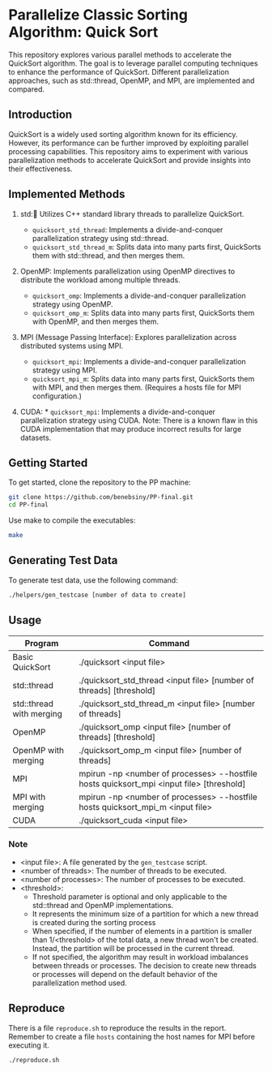 # Parallelize Classic Sorting Algorithm: Quick Sort

This repository explores various parallel methods to accelerate the QuickSort algorithm. The goal is to leverage parallel computing techniques to enhance the performance of QuickSort. Different parallelization approaches, such as std::thread, OpenMP, and MPI, are implemented and compared.

## Introduction
QuickSort is a widely used sorting algorithm known for its efficiency. However, its performance can be further improved by exploiting parallel processing capabilities. This repository aims to experiment with various parallelization methods to accelerate QuickSort and provide insights into their effectiveness.

## Implemented Methods
1. std::thread: Utilizes C++ standard library threads to parallelize QuickSort.
    * `quicksort_std_thread`: Implements a  divide-and-conquer parallelization strategy using std::thread.
    * `quicksort_std_thread_m`: Splits data into many parts first, QuickSorts them with std::thread, and then merges them.

2. OpenMP: Implements parallelization using OpenMP directives to distribute the workload among multiple threads.

    * `quicksort_omp`: Implements a  divide-and-conquer parallelization strategy using OpenMP.
    * `quicksort_omp_m`: Splits data into many parts first, QuickSorts them with OpenMP, and then merges them.
3. MPI (Message Passing Interface): Explores parallelization across distributed systems using MPI.
    * `quicksort_mpi`: Implements a  divide-and-conquer parallelization strategy using MPI.
    * `quicksort_mpi_m`: Splits data into many parts first, QuickSorts them with MPI, and then merges them. (Requires a hosts file for MPI configuration.)
4. CUDA:     * `quicksort_mpi`: Implements a  divide-and-conquer parallelization strategy using CUDA. Note: There is a known flaw in this CUDA implementation that may produce incorrect results for large datasets.

## Getting Started
To get started, clone the repository to the PP machine:
```bash
git clone https://github.com/benebsiny/PP-final.git
cd PP-final
```

Use make to compile the executables:
```bash
make
```

## Generating Test Data
To generate test data, use the following command:
```bash
./helpers/gen_testcase [number of data to create]
```

## Usage

|Program|Command|
|---|---|
|Basic QuickSort|	./quicksort \<input file>|
|std::thread|./quicksort_std_thread \<input file> [number of threads] [threshold]|
|std::thread with merging|./quicksort_std_thread_m \<input file> [number of threads]|
|OpenMP|./quicksort_omp \<input file> [number of threads] [threshold]|
|OpenMP with merging|./quicksort_omp_m \<input file> [number of threads]|
|MPI |	mpirun -np \<number of processes> --hostfile hosts quicksort_mpi \<input file> [threshold]|
|MPI with merging|mpirun -np \<number of processes> --hostfile hosts quicksort_mpi_m \<input file>|
|CUDA|./quicksort_cuda \<input file\>|

### Note
* \<input file\>: A file generated by the `gen_testcase` script.
* \<number of threads\>: The number of threads to be executed.
* \<number of processes\>: The number of processes to be executed.
* \<threshold\>:
    * Threshold parameter is optional and only applicable to the std::thread and OpenMP implementations. 
    * It represents the minimum size of a partition for which a new thread is created during the sorting process
    * When specified, if the number of elements in a partition is smaller than 1/\<threshold\> of the total data, a new thread won't be created. Instead, the partition will be processed in the current thread.
    * If not specified, the algorithm may result in workload imbalances between threads or processes. The decision to create new threads or processes will depend on the default behavior of the parallelization method used.

## Reproduce
There is a file `reproduce.sh` to reproduce the results in the report. Remember to create a file `hosts` containing the host names for MPI before executing it.
```bash
./reproduce.sh
```

